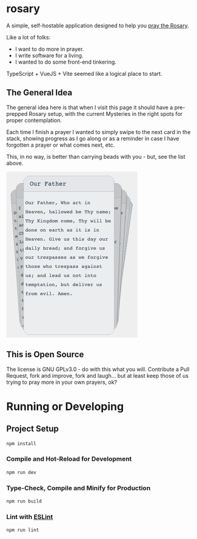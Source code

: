 # rosary

A simple, self-hostable application designed to help you [pray the Rosary](https://www.usccb.org/how-to-pray-the-rosary).

Like a lot of folks:
- I want to do more in prayer.  
- I write software for a living.  
- I wanted to do some front-end tinkering.

TypeScript + VueJS + Vite seemed like a logical place to start. 

## The General Idea

The general idea here is that when I visit this page it should have a pre-prepped Rosary setup, with the current Mysteries in the right spots for proper contemplation.  

Each time I finish a prayer I wanted to simply swipe to the next card in the stack, showing progress as I go along or as a reminder in case I have forgotten a prayer or what comes next, etc.

This, in no way, is better than carrying beads with you - but, see the list above.  

![screenshot of the basic app](/public/screenshot.png)

## This is Open Source

The license is GNU GPLv3.0 - do with this what you will.  Contribute a Pull Request, fork and improve, fork and laugh... but at least keep those of us trying to pray more in your own prayers, ok?

# Running or Developing

## Project Setup

```sh
npm install
```

### Compile and Hot-Reload for Development

```sh
npm run dev
```

### Type-Check, Compile and Minify for Production

```sh
npm run build
```

### Lint with [ESLint](https://eslint.org/)

```sh
npm run lint
```
